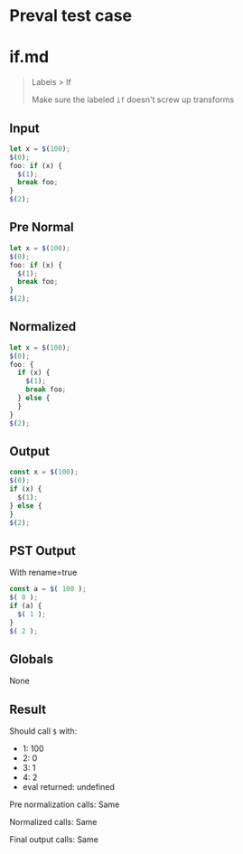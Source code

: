 # Preval test case

# if.md

> Labels > If
>
> Make sure the labeled `if` doesn't screw up transforms

## Input

`````js filename=intro
let x = $(100);
$(0);
foo: if (x) {
  $(1);
  break foo;
}
$(2);
`````

## Pre Normal


`````js filename=intro
let x = $(100);
$(0);
foo: if (x) {
  $(1);
  break foo;
}
$(2);
`````

## Normalized


`````js filename=intro
let x = $(100);
$(0);
foo: {
  if (x) {
    $(1);
    break foo;
  } else {
  }
}
$(2);
`````

## Output


`````js filename=intro
const x = $(100);
$(0);
if (x) {
  $(1);
} else {
}
$(2);
`````

## PST Output

With rename=true

`````js filename=intro
const a = $( 100 );
$( 0 );
if (a) {
  $( 1 );
}
$( 2 );
`````

## Globals

None

## Result

Should call `$` with:
 - 1: 100
 - 2: 0
 - 3: 1
 - 4: 2
 - eval returned: undefined

Pre normalization calls: Same

Normalized calls: Same

Final output calls: Same
